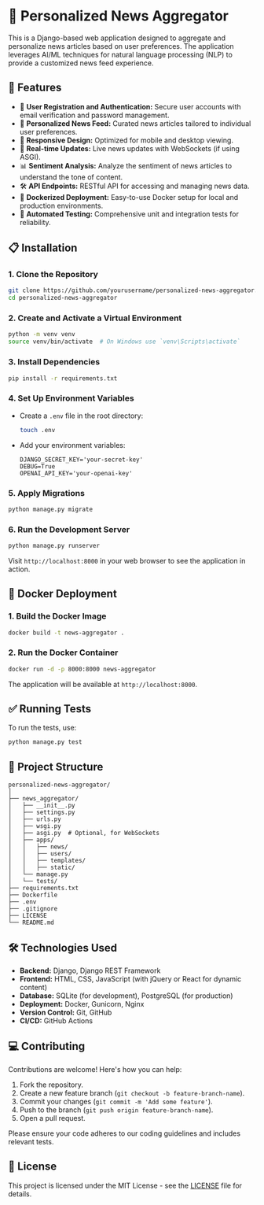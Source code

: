 # 📰 Personalized News Aggregator

This is a Django-based web application designed to aggregate and personalize news articles based on user preferences. The application leverages AI/ML techniques for natural language processing (NLP) to provide a customized news feed experience.

## 🚀 Features

- 🔐 **User Registration and Authentication:** Secure user accounts with email verification and password management.
- 📰 **Personalized News Feed:** Curated news articles tailored to individual user preferences.
- 📱 **Responsive Design:** Optimized for mobile and desktop viewing.
- 🔄 **Real-time Updates:** Live news updates with WebSockets (if using ASGI).
- 📊 **Sentiment Analysis:** Analyze the sentiment of news articles to understand the tone of content.
- 🛠️ **API Endpoints:** RESTful API for accessing and managing news data.
- 🐳 **Dockerized Deployment:** Easy-to-use Docker setup for local and production environments.
- 🧪 **Automated Testing:** Comprehensive unit and integration tests for reliability.

## 📋 Installation

### 1. Clone the Repository

```bash
git clone https://github.com/yourusername/personalized-news-aggregator.git
cd personalized-news-aggregator
```

### 2. Create and Activate a Virtual Environment

```bash
python -m venv venv
source venv/bin/activate  # On Windows use `venv\Scripts\activate`
```

### 3. Install Dependencies

```bash
pip install -r requirements.txt
```

### 4. Set Up Environment Variables

- Create a `.env` file in the root directory:

  ```bash
  touch .env
  ```

- Add your environment variables:

  ```dotenv
  DJANGO_SECRET_KEY='your-secret-key'
  DEBUG=True
  OPENAI_API_KEY='your-openai-key'
  ```

### 5. Apply Migrations

```bash
python manage.py migrate
```

### 6. Run the Development Server

```bash
python manage.py runserver
```

Visit `http://localhost:8000` in your web browser to see the application in action.

## 🐳 Docker Deployment

### 1. Build the Docker Image

```bash
docker build -t news-aggregator .
```

### 2. Run the Docker Container

```bash
docker run -d -p 8000:8000 news-aggregator
```

The application will be available at `http://localhost:8000`.

## ✅ Running Tests

To run the tests, use:

```bash
python manage.py test
```

## 📂 Project Structure

```plaintext
personalized-news-aggregator/
│
├── news_aggregator/
│   ├── __init__.py
│   ├── settings.py
│   ├── urls.py
│   ├── wsgi.py
│   ├── asgi.py  # Optional, for WebSockets
│   ├── apps/
│   │   ├── news/
│   │   ├── users/
│   │   ├── templates/
│   │   ├── static/
│   └── manage.py
│   └── tests/
├── requirements.txt
├── Dockerfile
├── .env
├── .gitignore
├── LICENSE
└── README.md
```

## 🛠️ Technologies Used

- **Backend:** Django, Django REST Framework
- **Frontend:** HTML, CSS, JavaScript (with jQuery or React for dynamic content)
- **Database:** SQLite (for development), PostgreSQL (for production)
- **Deployment:** Docker, Gunicorn, Nginx
- **Version Control:** Git, GitHub
- **CI/CD:** GitHub Actions

## 💻 Contributing

Contributions are welcome! Here's how you can help:

1. Fork the repository.
2. Create a new feature branch (`git checkout -b feature-branch-name`).
3. Commit your changes (`git commit -m 'Add some feature'`).
4. Push to the branch (`git push origin feature-branch-name`).
5. Open a pull request.

Please ensure your code adheres to our coding guidelines and includes relevant tests.

## 📜 License

This project is licensed under the MIT License - see the [LICENSE](LICENSE) file for details.